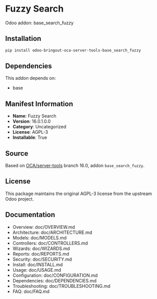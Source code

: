 # Fuzzy Search

Odoo addon: base_search_fuzzy

## Installation

```bash
pip install odoo-bringout-oca-server-tools-base_search_fuzzy
```

## Dependencies

This addon depends on:
- base

## Manifest Information

- **Name**: Fuzzy Search
- **Version**: 16.0.1.0.0
- **Category**: Uncategorized
- **License**: AGPL-3
- **Installable**: True

## Source

Based on [OCA/server-tools](https://github.com/OCA/server-tools) branch 16.0, addon `base_search_fuzzy`.

## License

This package maintains the original AGPL-3 license from the upstream Odoo project.

## Documentation

- Overview: doc/OVERVIEW.md
- Architecture: doc/ARCHITECTURE.md
- Models: doc/MODELS.md
- Controllers: doc/CONTROLLERS.md
- Wizards: doc/WIZARDS.md
- Reports: doc/REPORTS.md
- Security: doc/SECURITY.md
- Install: doc/INSTALL.md
- Usage: doc/USAGE.md
- Configuration: doc/CONFIGURATION.md
- Dependencies: doc/DEPENDENCIES.md
- Troubleshooting: doc/TROUBLESHOOTING.md
- FAQ: doc/FAQ.md
